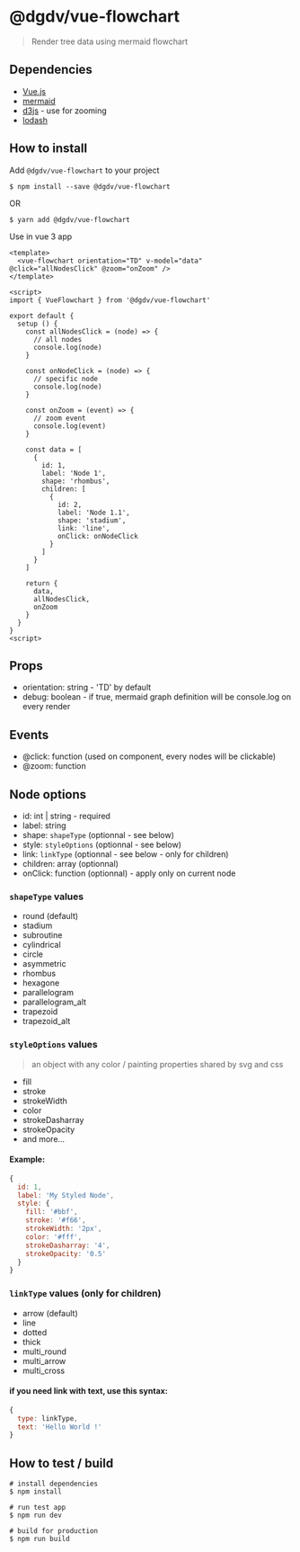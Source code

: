 # @dgdv/vue-flowchart
> Render tree data using mermaid flowchart

## Dependencies
+ [Vue.js](https://vuejs.org/)
+ [mermaid](https://mermaid-js.github.io/mermaid/#/)
+ [d3js](https://d3js.org/) - use for zooming
+ [lodash](https://lodash.com/)

## How to install

Add `@dgdv/vue-flowchart` to your project
```
$ npm install --save @dgdv/vue-flowchart
```
OR
```
$ yarn add @dgdv/vue-flowchart
```

Use in vue 3 app
```vue
<template>
  <vue-flowchart orientation="TD" v-model="data" @click="allNodesClick" @zoom="onZoom" />
</template>

<script>
import { VueFlowchart } from '@dgdv/vue-flowchart'

export default {
  setup () {
    const allNodesClick = (node) => {
      // all nodes
      console.log(node)
    }

    const onNodeClick = (node) => {
      // specific node
      console.log(node)
    }

    const onZoom = (event) => {
      // zoom event
      console.log(event)
    }

    const data = [
      {
        id: 1,
        label: 'Node 1',
        shape: 'rhombus',
        children: [
          {
            id: 2,
            label: 'Node 1.1',
            shape: 'stadium',
            link: 'line',
            onClick: onNodeClick
          }
        ]
      }
    ]

    return {
      data,
      allNodesClick,
      onZoom
    }
  }
}
<script>
```

## Props
+ orientation: string - 'TD' by default
+ debug: boolean - if true, mermaid graph definition will be console.log on every render

## Events
+ @click: function (used on component, every nodes will be clickable)
+ @zoom: function

## Node options
+ id: int | string - required
+ label: string
+ shape: `shapeType` (optionnal - see below)
+ style: `styleOptions` (optionnal - see below)
+ link: `linkType` (optionnal - see below - only for children)
+ children: array (optionnal)
+ onClick: function (optionnal) - apply only on current node

### `shapeType` values
+ round (default)
+ stadium
+ subroutine
+ cylindrical
+ circle
+ asymmetric
+ rhombus
+ hexagone
+ parallelogram
+ parallelogram_alt
+ trapezoid
+ trapezoid_alt


### `styleOptions` values
> an object with any color / painting properties shared by svg and css
+ fill
+ stroke
+ strokeWidth
+ color
+ strokeDasharray
+ strokeOpacity
+ and more...

#### Example:
```js
{
  id: 1,
  label: 'My Styled Node',
  style: {
    fill: '#bbf',
    stroke: '#f66',
    strokeWidth: '2px',
    color: '#fff',
    strokeDasharray: '4',
    strokeOpacity: '0.5'
  }
}
```

### `linkType` values (only for children)
+ arrow (default)
+ line
+ dotted
+ thick
+ multi_round
+ multi_arrow
+ multi_cross

#### if you need link with text, use this syntax:
```js
{
  type: linkType,
  text: 'Hello World !'
}
```

## How to test / build

```
# install dependencies
$ npm install

# run test app
$ npm run dev

# build for production
$ npm run build
```
